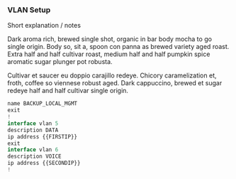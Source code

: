 
### VLAN Setup

Short explanation / notes

Dark aroma rich, brewed single shot, organic in bar  body mocha to go single origin. 
Body so, sit a, spoon con panna as brewed variety aged roast. 
Extra  half and half cultivar roast, medium half and half pumpkin spice aromatic sugar plunger pot robusta.

Cultivar et saucer eu doppio carajillo redeye. Chicory caramelization et, froth, coffee so viennese robust aged. Dark cappuccino, brewed et sugar redeye half and half cultivar single origin.

```js
name BACKUP_LOCAL_MGMT
exit
!
interface vlan 5
description DATA
ip address {{FIRSTIP}}
exit
interface vlan 6
description VOICE
ip address {{SECONDIP}}
!
```
